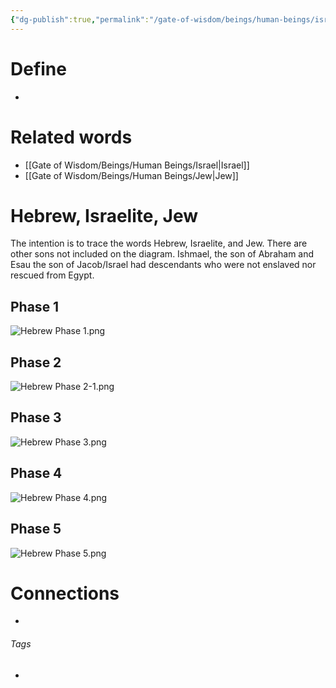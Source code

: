 ```yaml
---
{"dg-publish":true,"permalink":"/gate-of-wisdom/beings/human-beings/israelites/","tags":["#GateWisdom","#HumanBeing"]}
---
```


# Define
- 

# Related words
- [[Gate of Wisdom/Beings/Human Beings/Israel\|Israel]]
- [[Gate of Wisdom/Beings/Human Beings/Jew\|Jew]]

# Hebrew, Israelite, Jew

The intention is to trace the words Hebrew, Israelite, and Jew. There are other sons not included on the diagram. Ishmael, the son of Abraham and Esau the son of Jacob/Israel had descendants who were not enslaved nor rescued from Egypt.
## Phase 1

![Hebrew Phase 1.png](/img/user/Assets/attachments/Hebrew%20Phase%201.png)

## Phase 2

![Hebrew Phase 2-1.png](/img/user/Assets/attachments/Hebrew%20Phase%202-1.png)

## Phase 3

![Hebrew Phase 3.png](/img/user/Assets/attachments/Hebrew%20Phase%203.png)

## Phase 4

![Hebrew Phase 4.png](/img/user/Assets/attachments/Hebrew%20Phase%204.png)

## Phase 5

![Hebrew Phase 5.png](/img/user/Assets/attachments/Hebrew%20Phase%205.png)




# Connections


- 

###### Tags
- 